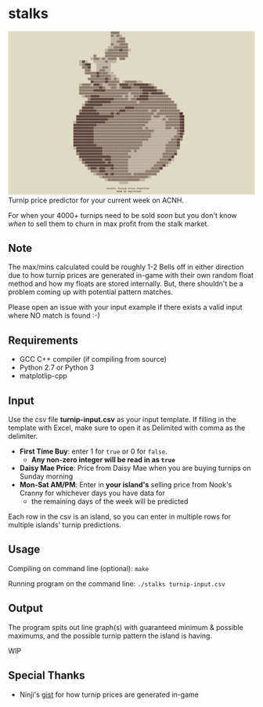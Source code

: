 # stalks
![Command line display when program starts up](turnip_splash.png)
Turnip price predictor for your current week on ACNH.

For when your 4000+ turnips need to be sold *soon* but you don't know *when* to sell them to churn in max profit from the stalk market.

## Note
The max/mins calculated could be roughly 1-2 Bells off in either direction due to how turnip prices are generated in-game with their own random float method and how my floats are stored internally. But, there shouldn't be a problem coming up with potential pattern matches.

Please open an issue with your input example if there exists a valid input where NO match is found :-)

## Requirements
- GCC C++ compiler (if compiling from source)
- Python 2.7 or Python 3
- matplotlip-cpp

## Input
Use the csv file **turnip-input.csv** as your input template. If filling in the template with Excel, make sure to open it as Delimited with comma as the delimiter.

- **First Time Buy**: enter 1 for `true` or 0 for `false`.
  -  **Any non-zero integer will be read in as `true`**
- **Daisy Mae Price**: Price from Daisy Mae when you are buying turnips on Sunday morning
- **Mon-Sat AM/PM**: Enter in **your island's** selling price from Nook's Cranny for whichever days you have data for 
  - the remaining days of the week will be predicted

Each row in the csv is an island, so you can enter in multiple rows for multiple islands' turnip predictions.

## Usage
Compiling on command line (optional): `make` 

Running program on the command line: `./stalks turnip-input.csv`

## Output
The program spits out line graph(s) with guaranteed minimum & possible maximums, and the possible turnip pattern the island is having.

WIP

## Special Thanks
- Ninji's [gist](https://gist.github.com/Treeki/85be14d297c80c8b3c0a76375743325b) for how turnip prices are generated in-game
